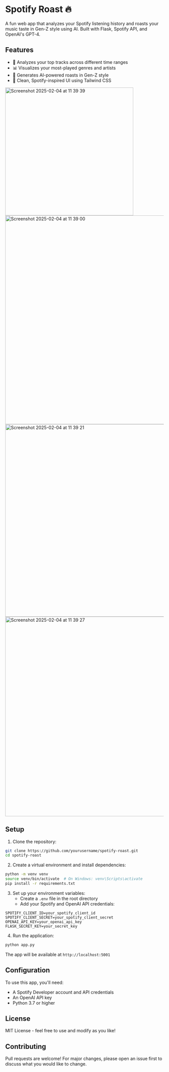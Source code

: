 # Spotify Roast 🔥

A fun web app that analyzes your Spotify listening history and roasts your music taste in Gen-Z style using AI. Built with Flask, Spotify API, and OpenAI's GPT-4.

## Features

- 🎵 Analyzes your top tracks across different time ranges
- 📊 Visualizes your most-played genres and artists
- 🤖 Generates AI-powered roasts in Gen-Z style
- 💅 Clean, Spotify-inspired UI using Tailwind CSS
<img width="407" alt="Screenshot 2025-02-04 at 11 39 39" src="https://github.com/user-attachments/assets/5380ff66-cf6e-4c86-952d-3f8bfe1a9f9a" />
<img width="664" alt="Screenshot 2025-02-04 at 11 39 00" src="https://github.com/user-attachments/assets/c1d25725-19d1-433d-90fd-b2a3fbda41dc" />
<img width="612" alt="Screenshot 2025-02-04 at 11 39 21" src="https://github.com/user-attachments/assets/9f7bd933-eaf3-49dd-8d2b-0e4df5c2a577" />
<img width="635" alt="Screenshot 2025-02-04 at 11 39 27" src="https://github.com/user-attachments/assets/dada17d9-5ce9-4f45-a8f5-c0ec3d5ac5a6" />

## Setup

1. Clone the repository:
```bash
git clone https://github.com/yourusername/spotify-roast.git
cd spotify-roast
```

2. Create a virtual environment and install dependencies:
```bash
python -m venv venv
source venv/bin/activate  # On Windows: venv\Scripts\activate
pip install -r requirements.txt
```

3. Set up your environment variables:
   - Create a `.env` file in the root directory
   - Add your Spotify and OpenAI API credentials:
```
SPOTIFY_CLIENT_ID=your_spotify_client_id
SPOTIFY_CLIENT_SECRET=your_spotify_client_secret
OPENAI_API_KEY=your_openai_api_key
FLASK_SECRET_KEY=your_secret_key
```

4. Run the application:
```bash
python app.py
```

The app will be available at `http://localhost:5001`

## Configuration

To use this app, you'll need:
- A Spotify Developer account and API credentials
- An OpenAI API key
- Python 3.7 or higher

## License

MIT License - feel free to use and modify as you like!

## Contributing

Pull requests are welcome! For major changes, please open an issue first to discuss what you would like to change.
